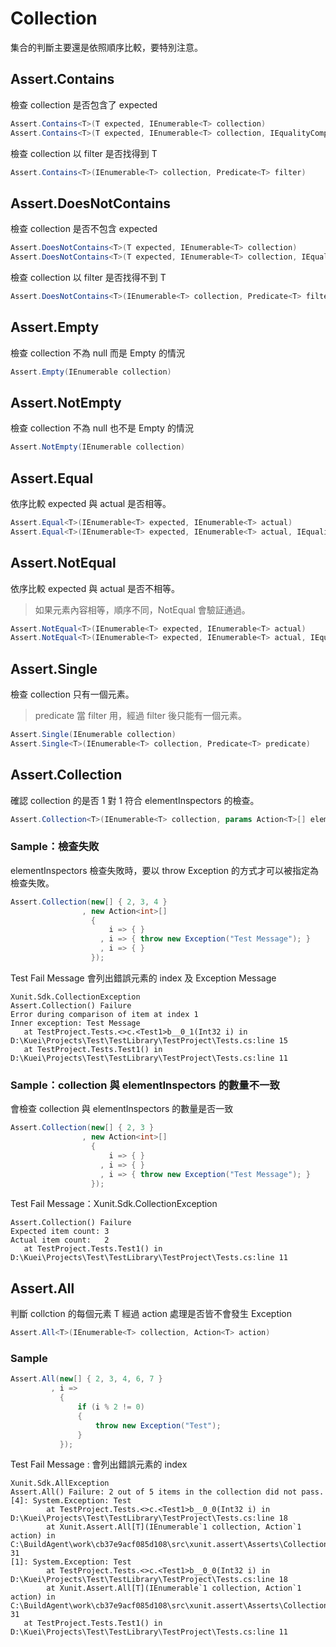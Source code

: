# Collection

集合的判斷主要還是依照順序比較，要特別注意。

## Assert.Contains

 檢查 collection 是否包含了 expected

```csharp
Assert.Contains<T>(T expected, IEnumerable<T> collection)
Assert.Contains<T>(T expected, IEnumerable<T> collection, IEqualityComparer<T> comparer)
```

檢查 collection 以 filter 是否找得到 T

```csharp
Assert.Contains<T>(IEnumerable<T> collection, Predicate<T> filter)
```

## Assert.DoesNotContains

 檢查 collection 是否不包含 expected

```csharp
Assert.DoesNotContains<T>(T expected, IEnumerable<T> collection)
Assert.DoesNotContains<T>(T expected, IEnumerable<T> collection, IEqualityComparer<T> comparer)
```

檢查 collection 以 filter 是否找得不到 T

```csharp
Assert.DoesNotContains<T>(IEnumerable<T> collection, Predicate<T> filter)
```

## Assert.Empty

檢查 collection 不為 null 而是 Empty 的情況

```csharp
Assert.Empty(IEnumerable collection)
```

## Assert.NotEmpty

檢查 collection 不為 null 也不是 Empty 的情況

```csharp
Assert.NotEmpty(IEnumerable collection)
```

## Assert.Equal

依序比較 expected 與 actual 是否相等。

```csharp
Assert.Equal<T>(IEnumerable<T> expected, IEnumerable<T> actual)
Assert.Equal<T>(IEnumerable<T> expected, IEnumerable<T> actual, IEqualityComparer<T> comparer)
```

## Assert.NotEqual

依序比較 expected 與 actual 是否不相等。

> 如果元素內容相等，順序不同，NotEqual 會驗証通過。

```csharp
Assert.NotEqual<T>(IEnumerable<T> expected, IEnumerable<T> actual)
Assert.NotEqual<T>(IEnumerable<T> expected, IEnumerable<T> actual, IEqualityComparer<T> comparer)
```

## Assert.Single

檢查 collection 只有一個元素。

> predicate 當 filter 用，經過 filter 後只能有一個元素。

```csharp
Assert.Single(IEnumerable collection)
Assert.Single<T>(IEnumerable<T> collection, Predicate<T> predicate)
```

## Assert.Collection

確認 collection 的是否 1 對 1 符合 elementInspectors 的檢查。

```csharp
Assert.Collection<T>(IEnumerable<T> collection, params Action<T>[] elementInspectors)
```

### Sample：檢查失敗

elementInspectors 檢查失敗時，要以 throw Exception 的方式才可以被指定為檢查失敗。

```csharp
Assert.Collection(new[] { 2, 3, 4 }
                , new Action<int>[]
                  {
                      i => { }
                    , i => { throw new Exception("Test Message"); }
                    , i => { }
                  });
```

Test Fail Message 會列出錯誤元素的 index 及 Exception Message

```
Xunit.Sdk.CollectionException
Assert.Collection() Failure
Error during comparison of item at index 1
Inner exception: Test Message
   at TestProject.Tests.<>c.<Test1>b__0_1(Int32 i) in D:\Kuei\Projects\Test\TestLibrary\TestProject\Tests.cs:line 15
   at TestProject.Tests.Test1() in D:\Kuei\Projects\Test\TestLibrary\TestProject\Tests.cs:line 11
```

### Sample：collection 與 elementInspectors 的數量不一致

會檢查 collection 與 elementInspectors 的數量是否一致

```csharp
Assert.Collection(new[] { 2, 3 }
                , new Action<int>[]
                  {
                      i => { }
                    , i => { }
                    , i => { throw new Exception("Test Message"); }
                  });
```

Test Fail Message：Xunit.Sdk.CollectionException

```
Assert.Collection() Failure
Expected item count: 3
Actual item count:   2
   at TestProject.Tests.Test1() in D:\Kuei\Projects\Test\TestLibrary\TestProject\Tests.cs:line 11

```

## Assert.All

判斷 collction 的每個元素 T 經過 action 處理是否皆不會發生 Exception

```csharp
Assert.All<T>(IEnumerable<T> collection, Action<T> action)
```

### Sample

```csharp
Assert.All(new[] { 2, 3, 4, 6, 7 }
         , i =>
           {
               if (i % 2 != 0)
               {
                   throw new Exception("Test");
               }
           });
```

Test Fail Message : 會列出錯誤元素的 index

```
Xunit.Sdk.AllException
Assert.All() Failure: 2 out of 5 items in the collection did not pass.
[4]: System.Exception: Test
        at TestProject.Tests.<>c.<Test1>b__0_0(Int32 i) in D:\Kuei\Projects\Test\TestLibrary\TestProject\Tests.cs:line 18
        at Xunit.Assert.All[T](IEnumerable`1 collection, Action`1 action) in C:\BuildAgent\work\cb37e9acf085d108\src\xunit.assert\Asserts\CollectionAsserts.cs:line 31
[1]: System.Exception: Test
        at TestProject.Tests.<>c.<Test1>b__0_0(Int32 i) in D:\Kuei\Projects\Test\TestLibrary\TestProject\Tests.cs:line 18
        at Xunit.Assert.All[T](IEnumerable`1 collection, Action`1 action) in C:\BuildAgent\work\cb37e9acf085d108\src\xunit.assert\Asserts\CollectionAsserts.cs:line 31
   at TestProject.Tests.Test1() in D:\Kuei\Projects\Test\TestLibrary\TestProject\Tests.cs:line 11
```
